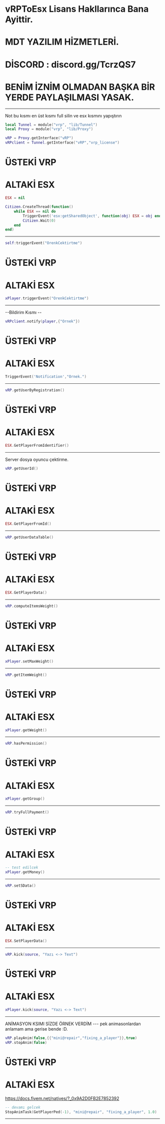 # vRPToEsx Lisans Hakllarınca Bana Ayittir.
# MDT YAZILIM HİZMETLERİ.
# DİSCORD : discord.gg/TcrzQS7
# BENİM İZNİM OLMADAN BAŞKA BİR YERDE PAYLAŞILMASI YASAK.

--------------------------------------------------------------------------------------------------
Not bu kısmı  en üst kısmı full silin ve esx kısmını yapıştırın 
```lua
local Tunnel = module("vrp", "lib/Tunnel")
local Proxy = module("vrp", "lib/Proxy")

vRP = Proxy.getInterface("vRP")
vRPclient = Tunnel.getInterface("vRP","vrp_license")
```
# ÜSTEKİ VRP

# ALTAKİ ESX
```lua
ESX = nil

Citizen.CreateThread(function()
    while ESX == nil do
        TriggerEvent('esx:getSharedObject', function(obj) ESX = obj end)
        Citizen.Wait(0)
    end
end)
```

--------------------------------------------------------------------------------------------------

```lua
self:triggerEvent("ÖrenkCektirtme")
```
# ÜSTEKİ VRP

# ALTAKİ ESX
```lua
xPlayer.triggerEvent("ÖrenkCektirtme")
```

--------------------------------------------------------------------------------------------------
--Bildirim Kısmı --
```lua
vRPclient.notify(player,{"Örnek"})
```
# ÜSTEKİ VRP

# ALTAKİ ESX
```lua
TriggerEvent('Notification',"Örnek.")
```

--------------------------------------------------------------------------------------------------

```lua
vRP.getUserByRegistration()
```
# ÜSTEKİ VRP

# ALTAKİ ESX
```lua
ESX.GetPlayerFromIdentifier()
```
--------------------------------------------------------------------------------------------------

Server dosya oyuncu çektirme.
```lua
vRP.getUserId()
```
# ÜSTEKİ VRP

# ALTAKİ ESX
```lua
ESX.GetPlayerFromId()
```
--------------------------------------------------------------------------------------------------

```lua
vRP.getUserDataTable()
```
# ÜSTEKİ VRP

# ALTAKİ ESX
```lua
ESX.GetPlayerData()
```
--------------------------------------------------------------------------------------------------

```lua
vRP.computeItemsWeight()
```
# ÜSTEKİ VRP

# ALTAKİ ESX
```lua
xPlayer.setMaxWeight()
```
--------------------------------------------------------------------------------------------------

```lua
vRP.getItemWeight()
```
# ÜSTEKİ VRP

# ALTAKİ ESX
```lua
xPlayer.getWeight()
```
--------------------------------------------------------------------------------------------------


```lua
vRP.hasPermission()
```
# ÜSTEKİ VRP

# ALTAKİ ESX
```lua
xPlayer.getGroup()
```
--------------------------------------------------------------------------------------------------

```lua
vRP.tryFullPayment()
```
# ÜSTEKİ VRP

# ALTAKİ ESX
```lua
-- test edilcek
xPlayer.getMoney()
```

--------------------------------------------------------------------------------------------------

```lua
vRP.setSData()
```
# ÜSTEKİ VRP

# ALTAKİ ESX
```lua
ESX.SetPlayerData()
```

--------------------------------------------------------------------------------------------------

```lua
vRP.kick(source, "Yazı <-> Text")
```
# ÜSTEKİ VRP

# ALTAKİ ESX
```lua
xPlayer.kick(source, "Yazı <-> Text")
```

--------------------------------------------------------------------------------------------------
ANİMASYON KSIMI SİZDE ÖRNEK VERDİM --- pek animasonlardan anlamam ama gerise bende :D.

```lua
vRP.playAnim(false,{{"mini@repair","fixing_a_player"}},true)
vRP.stopAnim(false)
```
# ÜSTEKİ VRP

# ALTAKİ ESX
https://docs.fivem.net/natives/?_0x9A2D0FB2E7852392
```lua
-- devamı gelcek
StopAnimTask(GetPlayerPed(-1), "mini@repair", "fixing_a_player", 1.0)
```
--------------------------------------------------------------------------------------------------





